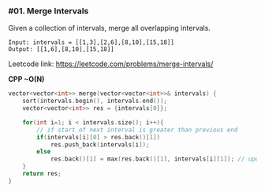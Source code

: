 ### #01. Merge Intervals

Given a collection of intervals, merge all overlapping intervals.

```
Input: intervals = [[1,3],[2,6],[8,10],[15,18]]
Output: [[1,6],[8,10],[15,18]]
```

Leetcode link: https://leetcode.com/problems/merge-intervals/

**CPP ~O(N)**
```cpp
vector<vector<int>> merge(vector<vector<int>>& intervals) {
    sort(intervals.begin(), intervals.end());
    vector<vector<int>> res = {intervals[0]};

    for(int i=1; i < intervals.size(); i++){
    	// if start of next interval is greater than previous end
        if(intervals[i][0] > res.back()[1])
            res.push_back(intervals[i]);
        else
            res.back()[1] = max(res.back()[1], intervals[i][1]); // update the end time.
    }
    return res;
}
```
